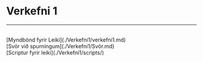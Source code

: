# Verkefni 1
---------------------------------------------
<br>
[Myndbönd fyrir Leiki](./Verkefni1/verkefni1.md)
<br>
[Svör við spurningum](./Verkefni1/Svör.md)
<br>
[Scriptur fyrir leiki](./Verkefni1/scripts/)

